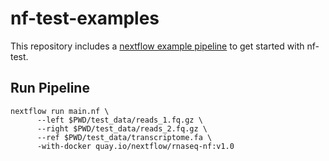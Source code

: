 # nf-test-examples

This repository includes a [nextflow example pipeline](https://github.com/GoekeLab/bioinformatics-workflows/tree/master/nextflow) to get started with nf-test.

## Run Pipeline
```
nextflow run main.nf \
      --left $PWD/test_data/reads_1.fq.gz \
      --right $PWD/test_data/reads_2.fq.gz \
      --ref $PWD/test_data/transcriptome.fa \
      -with-docker quay.io/nextflow/rnaseq-nf:v1.0
```
